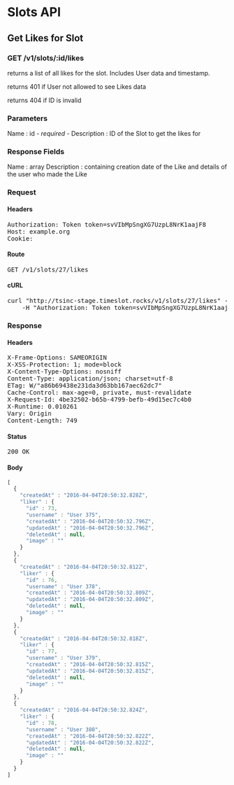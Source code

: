 # Slots API

## Get Likes for Slot

### GET /v1/slots/:id/likes

returns a list of all likes for the slot. Includes User data and timestamp.

returns 401 if User not allowed to see Likes data

returns 404 if ID is invalid

### Parameters

Name : id *- required -*
Description : ID of the Slot to get the likes for


### Response Fields

Name : array
Description : containing creation date of the Like and details of the user who made the Like

### Request

#### Headers

<pre>Authorization: Token token=svVIbMpSngXG7UzpL8NrK1aajF8
Host: example.org
Cookie: </pre>

#### Route

<pre>GET /v1/slots/27/likes</pre>

#### cURL

<pre class="request">curl &quot;http://tsinc-stage.timeslot.rocks/v1/slots/27/likes&quot; -X GET \
	-H &quot;Authorization: Token token=svVIbMpSngXG7UzpL8NrK1aajF8&quot;</pre>

### Response

#### Headers

<pre>X-Frame-Options: SAMEORIGIN
X-XSS-Protection: 1; mode=block
X-Content-Type-Options: nosniff
Content-Type: application/json; charset=utf-8
ETag: W/&quot;a86b69438e231da3d63bb167aec62dc7&quot;
Cache-Control: max-age=0, private, must-revalidate
X-Request-Id: 4be32502-b65b-4799-befb-49d15ec7c4b0
X-Runtime: 0.010261
Vary: Origin
Content-Length: 749</pre>

#### Status

<pre>200 OK</pre>

#### Body

```javascript
[
  {
    "createdAt" : "2016-04-04T20:50:32.828Z",
    "liker" : {
      "id" : 73,
      "username" : "User 375",
      "createdAt" : "2016-04-04T20:50:32.796Z",
      "updatedAt" : "2016-04-04T20:50:32.796Z",
      "deletedAt" : null,
      "image" : ""
    }
  },
  {
    "createdAt" : "2016-04-04T20:50:32.812Z",
    "liker" : {
      "id" : 76,
      "username" : "User 378",
      "createdAt" : "2016-04-04T20:50:32.809Z",
      "updatedAt" : "2016-04-04T20:50:32.809Z",
      "deletedAt" : null,
      "image" : ""
    }
  },
  {
    "createdAt" : "2016-04-04T20:50:32.818Z",
    "liker" : {
      "id" : 77,
      "username" : "User 379",
      "createdAt" : "2016-04-04T20:50:32.815Z",
      "updatedAt" : "2016-04-04T20:50:32.815Z",
      "deletedAt" : null,
      "image" : ""
    }
  },
  {
    "createdAt" : "2016-04-04T20:50:32.824Z",
    "liker" : {
      "id" : 78,
      "username" : "User 380",
      "createdAt" : "2016-04-04T20:50:32.822Z",
      "updatedAt" : "2016-04-04T20:50:32.822Z",
      "deletedAt" : null,
      "image" : ""
    }
  }
]
```
